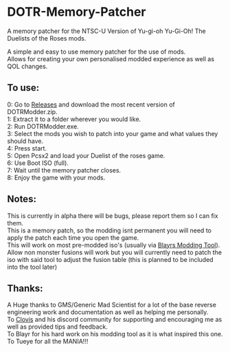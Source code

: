 # DOTR-Memory-Patcher
 A memory patcher for the NTSC-U Version of Yu-gi-oh Yu-Gi-Oh! The Duelists of the Roses mods.  

A simple and easy to use memory patcher for the use of mods.\
Allows for creating your own personalised modded experience as well as QOL changes.
## To use:
0: Go to [Releases](https://github.com/batzpup/DOTR-Memory-Patcher/releases) and download the most recent version of DOTRModder.zip.\
1: Extract it to a folder wherever you would like.\
2: Run DOTRModder.exe.\
3: Select the mods you wish to patch into your game and what values they should have.\
4: Press start.\
5: Open Pcsx2 and load your Duelist of the roses game.\
6: Use Boot ISO (full).\
7: Wait until the memory patcher closes.\
8: Enjoy the game with your mods.


## Notes:
This is currently in alpha there will be bugs, please report them so I can fix them.\
This is a memory patch, so the modding isnt permanent you will need to apply the patch each time you open the game.\
This will work on most pre-modded iso's (usually via [Blayrs Modding Tool](https://github.com/Blayr/DOTR-Modding-Tool)).\
Allow non monster fusions will work but you will currently need to patch the iso with said tool to adjust the fusion table (this is planned to be included into the tool later)


## Thanks:
A Huge thanks to GMS/Generic Mad Scientist for a lot of the base reverse engineering work and documentation as well as helping me personally.\
To [Clovis](https://www.youtube.com/@ClovissenpaiDotR) and his discord community for supporting and encouraging me as well as provided tips and feedback.\
To Blayr for his hard work on his modding tool as it is what inspired this one.\
To Tueye for all the MANIA!!!
